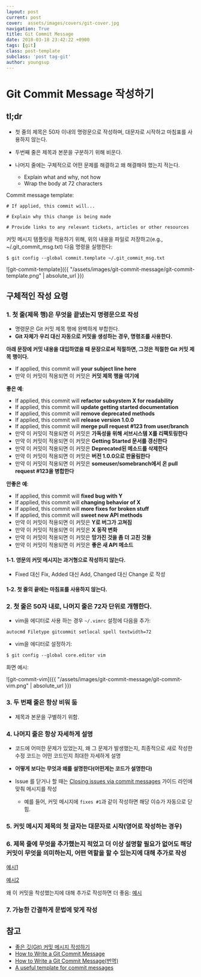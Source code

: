 ```yaml
---
layout: post
current: post
cover:  assets/images/covers/git-cover.jpg
navigation: True
title: Git Commit Message
date: 2018-03-18 23:42:22 +0900
tags: [git]
class: post-template
subclass: 'post tag-git'
author: youngsup
---
```

# Git Commit Message 작성하기

## tl;dr

* 첫 줄의 제목은 50자 이내의 명령문으로 작성하며, 대문자로 시작하고 마침표를 사용하지 않는다.

* 두번째 줄은 제목과 본문을 구분하기 위해 비운다.

* 나머지 줄에는 구체적으로 어떤 문제를 해결하고 왜 해결해야 했는지 적는다.
  * Explain what and why, not how
  * Wrap the body at 72 characters

Commit message template:

```text
# If applied, this commit will...

# Explain why this change is being made

# Provide links to any relevant tickets, articles or other resources
```

커밋 메시지 템플릿을 적용하기 위해, 위의 내용을 파일로 저장하고(e.g., ~/.git_commit_msg.txt) 다음 명령을 실행한다:

```shell
$ git config --global commit.template ~/.git_commit_msg.txt
```

![git-commit-template]({{ "/assets/images/git-commit-message/git-commit-template.png" | absolute_url }})

## 구체적인 작성 요령

### 1. 첫 줄(제목 행)은 무엇을 끝냈는지 명령문으로 작성

* 명령문은 Git 커밋 제목 행에 완벽하게 부합한다.
* **Git 자체가 우리 대신 자동으로 커밋을 생성하는 경우, 명령조를 사용한다.**

**아래 문장에 커밋 내용을 대입하였을 때 문장으로써 적절하면, 그것은 적절한 Git 커밋 제목 행이다.**

* If applied, this commit will __your subject line here__
* 만약 이 커밋이 적용되면 이 커밋은 __커밋 제목 행을 여기에__

**좋은 예**:

* If applied, this commit will **refactor subsystem X for readability**
* If applied, this commit will **update getting started documentation**
* If applied, this commit will **remove deprecated methods**
* If applied, this commit will **release version 1.0.0**
* If applied, this commit will **merge pull request #123 from user/branch**
* 만약 이 커밋이 적용되면 이 커밋은 **가독성을 위해 서브시스템 X를 리팩토링한다**
* 만약 이 커밋이 적용되면 이 커밋은 **Getting Started 문서를 갱신한다**
* 만약 이 커밋이 적용되면 이 커밋은 **Deprecated된 메소드를 삭제한다**
* 만약 이 커밋이 적용되면 이 커밋은 **버전 1.0.0으로 판올림한다**
* 만약 이 커밋이 적용되면 이 커밋은 **someuser/somebranch에서 온 pull request #123을 병합한다**

**안좋은 예**:

* If applied, this commit will **fixed bug with Y**
* If applied, this commit will **changing behavior of X**
* If applied, this commit will **more fixes for broken stuff**
* If applied, this commit will **sweet new API methods**
* 만약 이 커밋이 적용되면 이 커밋은 **Y로 버그가 고쳐짐**
* 만약 이 커밋이 적용되면 이 커밋은 **X 동작 변화**
* 만약 이 커밋이 적용되면 이 커밋은 **망가진 것을 좀 더 고친 것들**
* 만약 이 커밋이 적용되면 이 커밋은 **좋은 새 API 메소드**

#### 1-1. 영문의 커밋 메시지는 과거형으로 작성하지 않는다.

* Fixed 대신 Fix, Added 대신 Add, Changed 대신 Change 로 작성

#### 1-2. 첫 줄의 끝에는 마침표를 사용하지 않는다.

### 2. 첫 줄은 50자 내로, 나머지 줄은 72자 단위로 개행한다.

* vim을 에디터로 사용 하는 경우 `~/.vimrc` 설정에 다음을 추가:

```text
autocmd Filetype gitcommit setlocal spell textwidth=72 
```

* vim을 에디터로 설정하기:

```shell
$ git config --global core.editor vim
```

화면 예시:

![git-commit-vim]({{ "/assets/images/git-commit-message/git-commit-vim.png" | absolute_url }})

### 3. 두 번째 줄은 항상 비워 둠

* 제목과 본문을 구별하기 위함.

### 4. 나머지 줄은 항상 자세하게 설명

* 코드에 어떠한 문제가 있었는지, 왜 그 문제가 발생했는지, 최종적으로 새로 작성한 수정 코드는 어떤 코드인지 최대한 자세하게 설명

* **어떻게 보다는 무엇과 왜를 설명한다(어떤게는 코드가 설명한다)**

* Issue 를 닫거나 할 때는 [Closing issues via commit messages](https://help.github.com/articles/closing-issues-via-commit-messages/) 가이드 라인에 맞춰 메시지를 작성
  * 예를 들어, 커밋 메시지에 `fixes #1`과 같이 작성하면 해당 이슈가 자동으로 닫힘.

### 5. 커밋 메시지 제목의 첫 글자는 대문자로 시작(영어로 작성하는 경우)

### 6. 제목 줄에 무엇을 추가했는지 적었고 더 이상 설명할 필요가 없어도 해당 커밋이 무엇을 의미하는지, 어떤 역할을 할 수 있는지에 대해 추가로 작성

[예시1](https://github.com/ejmr/php-mode/commit/ac392ad5f0151a90d753592c4a71ce04b8f99fb3)

[예시2](https://github.com/ejmr/php-mode/commit/d084cffbf7095b1ebe9090ad18d475c7ba6eba74)

왜 이 커밋을 착성했는지에 대해 추가로 작성하면 더 좋음: [예시](https://github.com/ejmr/php-mode/commit/7f02722d5aa60d9a95a0560a439e38f80d5e5e87)

### 7. 가능한 간결하게 문법에 맞게 작성

## 참고

* [좋은 깃(Git) 커밋 메시지 작성하기](https://tech.ssut.me/2015/06/24/write-a-good-git-commit-message/)
* [How to Write a Git Commit Message](https://chris.beams.io/posts/git-commit/)
* [How to Write a Git Commit Message(번역)](https://item4.github.io/2016-11-01/How-to-Write-a-Git-Commit-Message/)
* [A useful template for commit messages](http://codeinthehole.com/tips/a-useful-template-for-commit-messages/)
